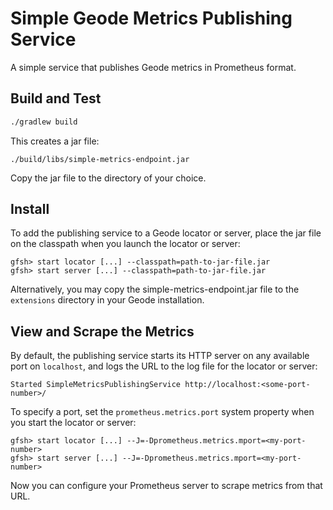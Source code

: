 # Simple Geode Metrics Publishing Service

A simple service that publishes Geode metrics in Prometheus format.

## Build and Test
```bash
./gradlew build
```

This creates a jar file:
```
./build/libs/simple-metrics-endpoint.jar
```

Copy the jar file to the directory of your choice.

## Install

To add the publishing service to a Geode locator or server,
place the jar file on the classpath
when you launch the locator or server:

```
gfsh> start locator [...] --classpath=path-to-jar-file.jar
gfsh> start server [...] --classpath=path-to-jar-file.jar
```

Alternatively, you may copy the simple-metrics-endpoint.jar file
to the `extensions` directory in your Geode installation.

## View and Scrape the Metrics

By default, the publishing service starts its HTTP server
on any available port on `localhost`,
and logs the URL to the log file for the locator or server:

```
Started SimpleMetricsPublishingService http://localhost:<some-port-number>/
```

To specify a port,
set the `prometheus.metrics.port` system property
when you start the locator or server:
```
gfsh> start locator [...] --J=-Dprometheus.metrics.mport=<my-port-number>
gfsh> start server [...] --J=-Dprometheus.metrics.mport=<my-port-number>
```

Now you can configure your Prometheus server
to scrape metrics from that URL.